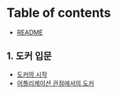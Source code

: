 # Table of contents

* [README](README.md)

## 1. 도커 입문

* [도커의 시작](1./starting-docker.md)
* [어플리케이션 관점에서의 도커](1./appliction-in-docker.md)

